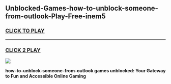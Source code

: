 
## Unblocked-Games-how-to-unblock-someone-from-outlook-Play-Free-inem5
<h3>
<a href="https://premium76.site?title=how-to-unblock-someone-from-outlook&ref=20M">CLICK TO PLAY</a></h3>
<hr>

<h3>
<a href="https://premium76.site?title=how-to-unblock-someone-from-outlook&ref=20M">CLICK 2 PLAY</a>
  
</h3>

<a href="https://premium76.site?title=how-to-unblock-someone-from-outlook&ref=19M"><img src="https://clearcache.store/games.png"></a>


**how-to-unblock-someone-from-outlook games unblocked: Your Gateway to Fun and Accessible Online Gaming**

